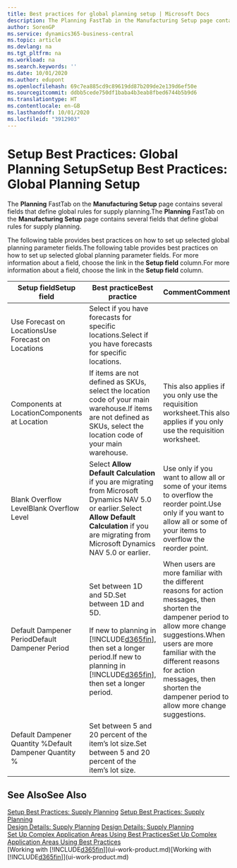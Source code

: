 ```yaml
---
title: Best practices for global planning setup | Microsoft Docs
description: The Planning FastTab in the Manufacturing Setup page contains several fields that define global rules for supply planning.
author: SorenGP
ms.service: dynamics365-business-central
ms.topic: article
ms.devlang: na
ms.tgt_pltfrm: na
ms.workload: na
ms.search.keywords: ''
ms.date: 10/01/2020
ms.author: edupont
ms.openlocfilehash: 69c7ea885cd9c89619dd87b209de2e139d6ef50e
ms.sourcegitcommit: ddbb5cede750df1baba4b3eab8fbed6744b5b9d6
ms.translationtype: HT
ms.contentlocale: en-GB
ms.lasthandoff: 10/01/2020
ms.locfileid: "3912903"
---
```

# <a name="setup-best-practices-global-planning-setup"></a><span data-ttu-id="16bcd-103">Setup Best Practices: Global Planning Setup</span><span class="sxs-lookup"><span data-stu-id="16bcd-103">Setup Best Practices: Global Planning Setup</span></span>
<span data-ttu-id="16bcd-104">The **Planning** FastTab on the **Manufacturing Setup** page contains several fields that define global rules for supply planning.</span><span class="sxs-lookup"><span data-stu-id="16bcd-104">The **Planning** FastTab on the **Manufacturing Setup** page contains several fields that define global rules for supply planning.</span></span>  

 <span data-ttu-id="16bcd-105">The following table provides best practices on how to set up selected global planning parameter fields.</span><span class="sxs-lookup"><span data-stu-id="16bcd-105">The following table provides best practices on how to set up selected global planning parameter fields.</span></span> <span data-ttu-id="16bcd-106">For more information about a field, choose the link in the **Setup field** column.</span><span class="sxs-lookup"><span data-stu-id="16bcd-106">For more information about a field, choose the link in the **Setup field** column.</span></span>  

|<span data-ttu-id="16bcd-107">Setup field</span><span class="sxs-lookup"><span data-stu-id="16bcd-107">Setup field</span></span>|<span data-ttu-id="16bcd-108">Best practice</span><span class="sxs-lookup"><span data-stu-id="16bcd-108">Best practice</span></span>|<span data-ttu-id="16bcd-109">Comment</span><span class="sxs-lookup"><span data-stu-id="16bcd-109">Comment</span></span>|  
|-----------------|-------------------|-------------|  
|<span data-ttu-id="16bcd-110">Use Forecast on Locations</span><span class="sxs-lookup"><span data-stu-id="16bcd-110">Use Forecast on Locations</span></span>|<span data-ttu-id="16bcd-111">Select if you have forecasts for specific locations.</span><span class="sxs-lookup"><span data-stu-id="16bcd-111">Select if you have forecasts for specific locations.</span></span>||  
|<span data-ttu-id="16bcd-112">Components at Location</span><span class="sxs-lookup"><span data-stu-id="16bcd-112">Components at Location</span></span>|<span data-ttu-id="16bcd-113">If items are not defined as SKUs, select the location code of your main warehouse.</span><span class="sxs-lookup"><span data-stu-id="16bcd-113">If items are not defined as SKUs, select the location code of your main warehouse.</span></span>|<span data-ttu-id="16bcd-114">This also applies if you only use the requisition worksheet.</span><span class="sxs-lookup"><span data-stu-id="16bcd-114">This also applies if you only use the requisition worksheet.</span></span>|  
|<span data-ttu-id="16bcd-115">Blank Overflow Level</span><span class="sxs-lookup"><span data-stu-id="16bcd-115">Blank Overflow Level</span></span>|<span data-ttu-id="16bcd-116">Select **Allow Default Calculation** if you are migrating from Microsoft Dynamics NAV 5.0 or earlier.</span><span class="sxs-lookup"><span data-stu-id="16bcd-116">Select **Allow Default Calculation** if you are migrating from Microsoft Dynamics NAV 5.0 or earlier.</span></span>|<span data-ttu-id="16bcd-117">Use only if you want to allow all or some of your items to overflow the reorder point.</span><span class="sxs-lookup"><span data-stu-id="16bcd-117">Use only if you want to allow all or some of your items to overflow the reorder point.</span></span>|  
|<span data-ttu-id="16bcd-118">Default Dampener Period</span><span class="sxs-lookup"><span data-stu-id="16bcd-118">Default Dampener Period</span></span>|<span data-ttu-id="16bcd-119">Set between 1D and 5D.</span><span class="sxs-lookup"><span data-stu-id="16bcd-119">Set between 1D and 5D.</span></span><br /><br /> <span data-ttu-id="16bcd-120">If new to planning in [!INCLUDE[d365fin](includes/d365fin_md.md)], then set a longer period.</span><span class="sxs-lookup"><span data-stu-id="16bcd-120">If new to planning in [!INCLUDE[d365fin](includes/d365fin_md.md)], then set a longer period.</span></span>|<span data-ttu-id="16bcd-121">When users are more familiar with the different reasons for action messages, then shorten the dampener period to allow more change suggestions.</span><span class="sxs-lookup"><span data-stu-id="16bcd-121">When users are more familiar with the different reasons for action messages, then shorten the dampener period to allow more change suggestions.</span></span>|  
|<span data-ttu-id="16bcd-122">Default Dampener Quantity %</span><span class="sxs-lookup"><span data-stu-id="16bcd-122">Default Dampener Quantity %</span></span>|<span data-ttu-id="16bcd-123">Set between 5 and 20 percent of the item’s lot size.</span><span class="sxs-lookup"><span data-stu-id="16bcd-123">Set between 5 and 20 percent of the item’s lot size.</span></span>||  

## <a name="see-also"></a><span data-ttu-id="16bcd-124">See Also</span><span class="sxs-lookup"><span data-stu-id="16bcd-124">See Also</span></span>  
 <span data-ttu-id="16bcd-125">[Setup Best Practices: Supply Planning](setup-best-practices-supply-planning.md) </span><span class="sxs-lookup"><span data-stu-id="16bcd-125">[Setup Best Practices: Supply Planning](setup-best-practices-supply-planning.md) </span></span>  
 <span data-ttu-id="16bcd-126">[Design Details: Supply Planning](design-details-supply-planning.md) </span><span class="sxs-lookup"><span data-stu-id="16bcd-126">[Design Details: Supply Planning](design-details-supply-planning.md) </span></span>  
 [<span data-ttu-id="16bcd-127">Set Up Complex Application Areas Using Best Practices</span><span class="sxs-lookup"><span data-stu-id="16bcd-127">Set Up Complex Application Areas Using Best Practices</span></span>](set-up-complex-application-areas-using-best-practices.md)  
 <span data-ttu-id="16bcd-128">[Working with [!INCLUDE[d365fin](includes/d365fin_md.md)]](ui-work-product.md)</span><span class="sxs-lookup"><span data-stu-id="16bcd-128">[Working with [!INCLUDE[d365fin](includes/d365fin_md.md)]](ui-work-product.md)</span></span>
